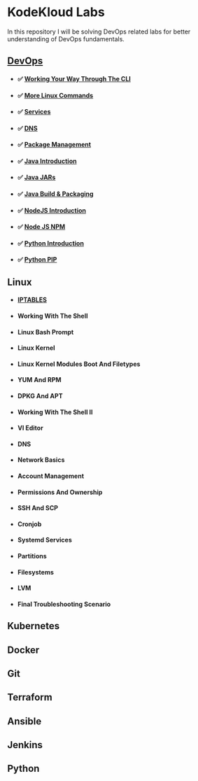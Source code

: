 # KodeKloud Labs

In this repository I will be solving DevOps related labs for better understanding of DevOps fundamentals.

## [DevOps](DevOps/devops.md)

- #### ✅ [Working Your Way Through The CLI](/DevOps/Dns/dns.md)
- #### ✅ [More Linux Commands](DevOps/More%20Linux%20Commands/more_linux_commands.md)
- #### ✅ [Services](DevOps/Services/services.md)
- #### ✅ [DNS](DevOps/Dns/dns.md)
- #### ✅ [Package Management](DevOps/Package%20Management/package_management.md)
- #### ✅ [Java Introduction](DevOps/Java%20Introduction/java_introduction.md)
- #### ✅ [Java JARs ](DevOps/Java%20JARs/java_jars.md)
- #### ✅ [Java Build & Packaging](DevOps/Java%20Build%20&%20Packages/java_build_and_packages.md)
- #### ✅ [NodeJS Introduction](DevOps/Node%20JS%20Introduction//node_js_introduction.md)
- #### ✅ [Node JS NPM](DevOps/Java%20JS%20NPM/java_js_npm.md)
- #### ✅ [Python Introduction](DevOps/Python%20Introduction/python_introduction.md)
- #### ✅ [Python PIP](DevOps/Python%20PIP/python_pip.md)

## Linux

- #### [IPTABLES](Linux/IPTABLES/iptables.md)
- #### Working With The Shell
- #### Linux Bash Prompt
- #### Linux Kernel
- #### Linux Kernel Modules Boot And Filetypes
- #### YUM And RPM
- #### DPKG And APT
- #### Working With The Shell II
- #### VI Editor
- #### DNS
- #### Network Basics
- #### Account Management
- #### Permissions And Ownership
- #### SSH And SCP
- #### Cronjob
- #### Systemd Services
- #### Partitions
- #### Filesystems
- #### LVM
- #### Final Troubleshooting Scenario

## Kubernetes

## Docker

## Git 

## Terraform

## Ansible

## Jenkins

## Python